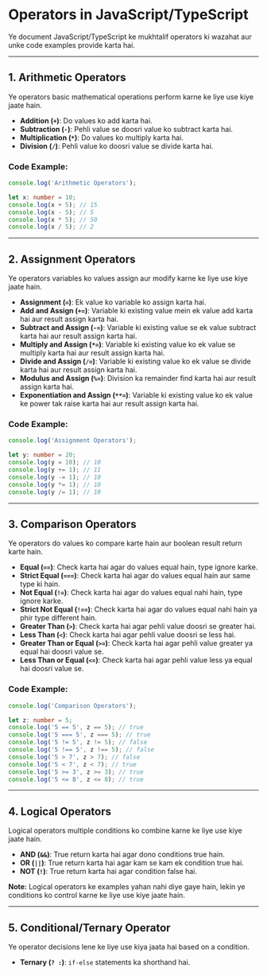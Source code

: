 

# Operators in JavaScript/TypeScript

Ye document JavaScript/TypeScript ke mukhtalif operators ki wazahat aur unke code examples provide karta hai.

---

## 1. Arithmetic Operators

Ye operators basic mathematical operations perform karne ke liye use kiye jaate hain.

- **Addition (`+`)**: Do values ko add karta hai.
- **Subtraction (`-`)**: Pehli value se doosri value ko subtract karta hai.
- **Multiplication (`*`)**: Do values ko multiply karta hai.
- **Division (`/`)**: Pehli value ko doosri value se divide karta hai.

### Code Example:

```typescript
console.log('Arithmetic Operators');

let x: number = 10;
console.log(x + 5); // 15
console.log(x - 5); // 5
console.log(x * 5); // 50
console.log(x / 5); // 2
```

---

## 2. Assignment Operators

Ye operators variables ko values assign aur modify karne ke liye use kiye jaate hain.

- **Assignment (`=`)**: Ek value ko variable ko assign karta hai.
- **Add and Assign (`+=`)**: Variable ki existing value mein ek value add karta hai aur result assign karta hai.
- **Subtract and Assign (`-=`)**: Variable ki existing value se ek value subtract karta hai aur result assign karta hai.
- **Multiply and Assign (`*=`)**: Variable ki existing value ko ek value se multiply karta hai aur result assign karta hai.
- **Divide and Assign (`/=`)**: Variable ki existing value ko ek value se divide karta hai aur result assign karta hai.
- **Modulus and Assign (`%=`)**: Division ka remainder find karta hai aur result assign karta hai.
- **Exponentiation and Assign (`**=`)**: Variable ki existing value ko ek value ke power tak raise karta hai aur result assign karta hai.

### Code Example:

```typescript
console.log('Assignment Operators');

let y: number = 20;
console.log(y = 10); // 10
console.log(y += 1); // 11
console.log(y -= 1); // 10
console.log(y *= 1); // 10
console.log(y /= 1); // 10
```

---

## 3. Comparison Operators

Ye operators do values ko compare karte hain aur boolean result return karte hain.

- **Equal (`==`)**: Check karta hai agar do values equal hain, type ignore karke.
- **Strict Equal (`===`)**: Check karta hai agar do values equal hain aur same type ki hain.
- **Not Equal (`!=`)**: Check karta hai agar do values equal nahi hain, type ignore karke.
- **Strict Not Equal (`!==`)**: Check karta hai agar do values equal nahi hain ya phir type different hain.
- **Greater Than (`>`)**: Check karta hai agar pehli value doosri se greater hai.
- **Less Than (`<`)**: Check karta hai agar pehli value doosri se less hai.
- **Greater Than or Equal (`>=`)**: Check karta hai agar pehli value greater ya equal hai doosri value se.
- **Less Than or Equal (`<=`)**: Check karta hai agar pehli value less ya equal hai doosri value se.

### Code Example:

```typescript
console.log('Comparison Operators');

let z: number = 5;
console.log('5 == 5', z == 5); // true
console.log('5 === 5', z === 5); // true
console.log('5 != 5', z != 5); // false
console.log('5 !== 5', z !== 5); // false
console.log('5 > 7', z > 7); // false
console.log('5 < 7', z < 7); // true
console.log('5 >= 3', z >= 3); // true
console.log('5 <= 8', z <= 8); // true
```

---

## 4. Logical Operators

Logical operators multiple conditions ko combine karne ke liye use kiye jaate hain.

- **AND (`&&`)**: True return karta hai agar dono conditions true hain.
- **OR (`||`)**: True return karta hai agar kam se kam ek condition true hai.
- **NOT (`!`)**: True return karta hai agar condition false hai.

**Note:** Logical operators ke examples yahan nahi diye gaye hain, lekin ye conditions ko control karne ke liye use kiye jaate hain.

---

## 5. Conditional/Ternary Operator

Ye operator decisions lene ke liye use kiya jaata hai based on a condition.

- **Ternary (`? :`)**: `if-else` statements ka shorthand hai.






